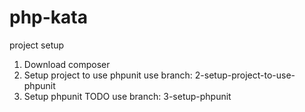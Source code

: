 # php-kata

project setup

1. Download composer
2. Setup project to use phpunit
    use branch: 2-setup-project-to-use-phpunit    
3. Setup phpunit
    TODO 
    use branch: 3-setup-phpunit